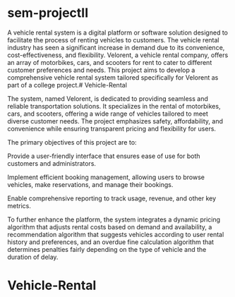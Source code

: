 # sem-projectII
A vehicle rental system is a digital platform or software solution designed to facilitate the process of renting vehicles to customers. The vehicle rental industry has seen a significant increase in demand due to its convenience, cost-effectiveness, and flexibility. Velorent, a vehicle rental company, offers an array of motorbikes, cars, and scooters for rent to cater to different customer preferences and needs. This project aims to develop a comprehensive vehicle rental system tailored specifically for Velorent as part of a college project.# Vehicle-Rental

The system, named Velorent, is dedicated to providing seamless and reliable transportation solutions. It specializes in the rental of motorbikes, cars, and scooters, offering a wide range of vehicles tailored to meet diverse customer needs. The project emphasizes safety, affordability, and convenience while ensuring transparent pricing and flexibility for users.

The primary objectives of this project are to:

Provide a user-friendly interface that ensures ease of use for both customers and administrators.

Implement efficient booking management, allowing users to browse vehicles, make reservations, and manage their bookings.

Enable comprehensive reporting to track usage, revenue, and other key metrics.

To further enhance the platform, the system integrates a dynamic pricing algorithm that adjusts rental costs based on demand and availability, a recommendation algorithm that suggests vehicles according to user rental history and preferences, and an overdue fine calculation algorithm that determines penalties fairly depending on the type of vehicle and the duration of delay.
# Vehicle-Rental
